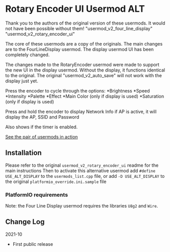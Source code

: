 # Rotary Encoder UI Usermod ALT

Thank you to the authors of the original version of these usermods. It would not have been possible without them!
"usermod_v2_four_line_display"
"usermod_v2_rotary_encoder_ui"

The core of these usermods are a copy of the originals. The main changes are to the FourLineDisplay usermod.
The display usermod UI has been completely changed.


The changes made to the RotaryEncoder usermod were made to support the new UI in the display usermod. 
Without the display, it functions identical to the original.
The original "usermod_v2_auto_save" will not work with the display just yet.

Press the encoder to cycle through the options:
    *Brightness
    *Speed
    *Intensity
    *Palette
    *Effect
    *Main Color (only if display is used)
    *Saturation (only if display is used)

Press and hold the encoder to display Network Info
    if AP is active, it will display the AP, SSID and Password

Also shows if the timer is enabled.

[See the pair of usermods in action](https://www.youtube.com/watch?v=ulZnBt9z3TI)

## Installation

Please refer to the original `usermod_v2_rotary_encoder_ui` readme for the main instructions
Then to activate this alternative usermod add `#define USE_ALT_DISPLAY` to the `usermods_list.cpp` file,
                                        or add `-D USE_ALT_DISPLAY` to the original `platformio_override.ini.sample` file


### PlatformIO requirements

Note: the Four Line Display usermod requires the libraries `U8g2` and `Wire`.

## Change Log

2021-10
* First public release
